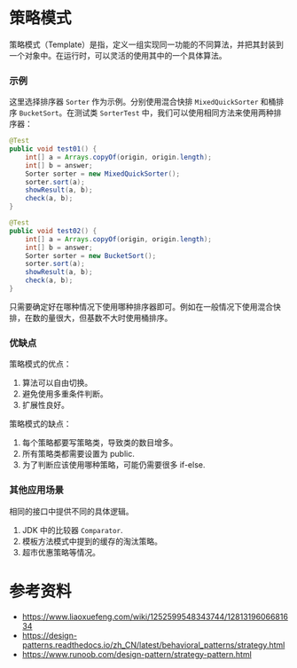 # 策略模式

策略模式（Template）是指，定义一组实现同一功能的不同算法，并把其封装到一个对象中。在运行时，可以灵活的使用其中的一个具体算法。

### 示例

这里选择排序器 `Sorter` 作为示例。分别使用混合快排 `MixedQuickSorter` 和桶排序 `BucketSort`。在测试类 `SorterTest` 中，我们可以使用相同方法来使用两种排序器：

```java
@Test
public void test01() {
    int[] a = Arrays.copyOf(origin, origin.length);
    int[] b = answer;
    Sorter sorter = new MixedQuickSorter();
    sorter.sort(a);
    showResult(a, b);
    check(a, b);
}

@Test
public void test02() {
    int[] a = Arrays.copyOf(origin, origin.length);
    int[] b = answer;
    Sorter sorter = new BucketSort();
    sorter.sort(a);
    showResult(a, b);
    check(a, b);
}
```

只需要确定好在哪种情况下使用哪种排序器即可。例如在一般情况下使用混合快排，在数的量很大，但基数不大时使用桶排序。

### 优缺点

策略模式的优点：

1. 算法可以自由切换。 
2. 避免使用多重条件判断。 
3. 扩展性良好。

策略模式的缺点： 

1. 每个策略都要写策略类，导致类的数目增多。 
2. 所有策略类都需要设置为 public.
3. 为了判断应该使用哪种策略，可能仍需要很多 if-else.

### 其他应用场景

相同的接口中提供不同的具体逻辑。

1. JDK 中的比较器 `Comparator`. 
2. 模板方法模式中提到的缓存的淘汰策略。
3. 超市优惠策略等情况。

# 参考资料

- https://www.liaoxuefeng.com/wiki/1252599548343744/1281319606681634
- https://design-patterns.readthedocs.io/zh_CN/latest/behavioral_patterns/strategy.html
- https://www.runoob.com/design-pattern/strategy-pattern.html